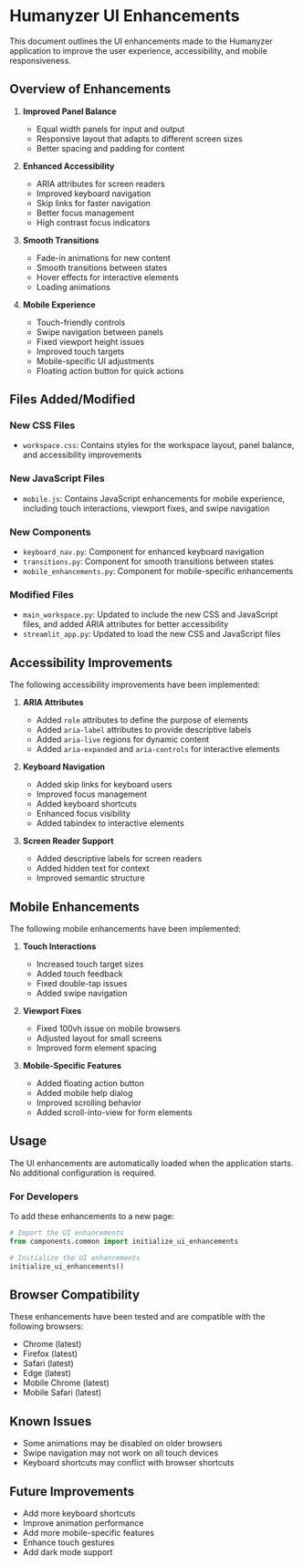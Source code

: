 # Humanyzer UI Enhancements

This document outlines the UI enhancements made to the Humanyzer application to improve the user experience, accessibility, and mobile responsiveness.

## Overview of Enhancements

1. **Improved Panel Balance**
   - Equal width panels for input and output
   - Responsive layout that adapts to different screen sizes
   - Better spacing and padding for content

2. **Enhanced Accessibility**
   - ARIA attributes for screen readers
   - Improved keyboard navigation
   - Skip links for faster navigation
   - Better focus management
   - High contrast focus indicators

3. **Smooth Transitions**
   - Fade-in animations for new content
   - Smooth transitions between states
   - Hover effects for interactive elements
   - Loading animations

4. **Mobile Experience**
   - Touch-friendly controls
   - Swipe navigation between panels
   - Fixed viewport height issues
   - Improved touch targets
   - Mobile-specific UI adjustments
   - Floating action button for quick actions

## Files Added/Modified

### New CSS Files
- `workspace.css`: Contains styles for the workspace layout, panel balance, and accessibility improvements

### New JavaScript Files
- `mobile.js`: Contains JavaScript enhancements for mobile experience, including touch interactions, viewport fixes, and swipe navigation

### New Components
- `keyboard_nav.py`: Component for enhanced keyboard navigation
- `transitions.py`: Component for smooth transitions between states
- `mobile_enhancements.py`: Component for mobile-specific enhancements

### Modified Files
- `main_workspace.py`: Updated to include the new CSS and JavaScript files, and added ARIA attributes for better accessibility
- `streamlit_app.py`: Updated to load the new CSS and JavaScript files

## Accessibility Improvements

The following accessibility improvements have been implemented:

1. **ARIA Attributes**
   - Added `role` attributes to define the purpose of elements
   - Added `aria-label` attributes to provide descriptive labels
   - Added `aria-live` regions for dynamic content
   - Added `aria-expanded` and `aria-controls` for interactive elements

2. **Keyboard Navigation**
   - Added skip links for keyboard users
   - Improved focus management
   - Added keyboard shortcuts
   - Enhanced focus visibility
   - Added tabindex to interactive elements

3. **Screen Reader Support**
   - Added descriptive labels for screen readers
   - Added hidden text for context
   - Improved semantic structure

## Mobile Enhancements

The following mobile enhancements have been implemented:

1. **Touch Interactions**
   - Increased touch target sizes
   - Added touch feedback
   - Fixed double-tap issues
   - Added swipe navigation

2. **Viewport Fixes**
   - Fixed 100vh issue on mobile browsers
   - Adjusted layout for small screens
   - Improved form element spacing

3. **Mobile-Specific Features**
   - Added floating action button
   - Added mobile help dialog
   - Improved scrolling behavior
   - Added scroll-into-view for form elements

## Usage

The UI enhancements are automatically loaded when the application starts. No additional configuration is required.

### For Developers

To add these enhancements to a new page:

```python
# Import the UI enhancements
from components.common import initialize_ui_enhancements

# Initialize the UI enhancements
initialize_ui_enhancements()
```

## Browser Compatibility

These enhancements have been tested and are compatible with the following browsers:

- Chrome (latest)
- Firefox (latest)
- Safari (latest)
- Edge (latest)
- Mobile Chrome (latest)
- Mobile Safari (latest)

## Known Issues

- Some animations may be disabled on older browsers
- Swipe navigation may not work on all touch devices
- Keyboard shortcuts may conflict with browser shortcuts

## Future Improvements

- Add more keyboard shortcuts
- Improve animation performance
- Add more mobile-specific features
- Enhance touch gestures
- Add dark mode support
